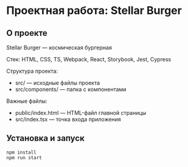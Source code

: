 # Проектная работа: Stellar Burger

## О проекте

Stellar Burger — космическая бургерная

Стек: HTML, CSS, TS, Webpack, React, Storybook, Jest, Cypress

Структура проекта:

- src/ — исходные файлы проекта
- src/components/ — папка с компонентами

Важные файлы:

- public/index.html — HTML-файл главной страницы
- src/index.tsx — точка входа приложения

## Установка и запуск

```
npm install
npm run start
```
